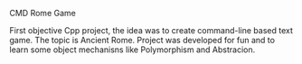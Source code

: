 CMD Rome Game

First objective Cpp project, the idea was to create command-line based text game. The topic is Ancient Rome.
Project was developed for fun and to learn some object mechanisns like Polymorphism and Abstracion.  

